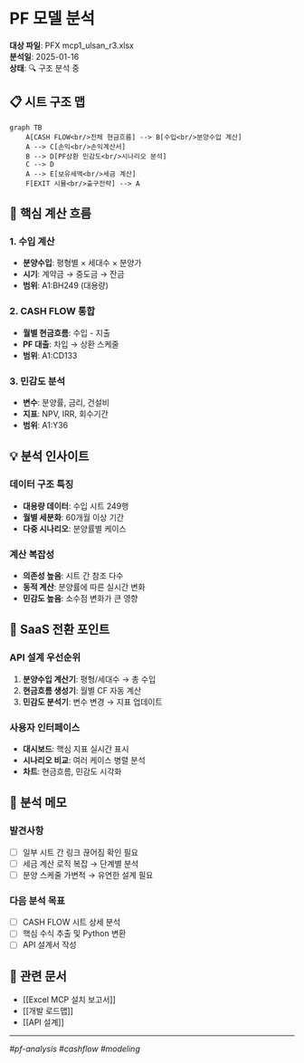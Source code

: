# PF 모델 분석

**대상 파일**: PFX mcp1_ulsan_r3.xlsx  
**분석일**: 2025-01-16  
**상태**: 🔍 구조 분석 중

## 📋 시트 구조 맵

```mermaid
graph TB
    A[CASH FLOW<br/>전체 현금흐름] --> B[수입<br/>분양수입 계산]
    A --> C[손익<br/>손익계산서]
    B --> D[PF상환 민감도<br/>시나리오 분석]
    C --> D
    A --> E[보유세액<br/>세금 계산]
    F[EXIT 시뮬<br/>출구전략] --> A
```

## 🔢 핵심 계산 흐름

### 1. 수입 계산
- **분양수입**: 평형별 × 세대수 × 분양가
- **시기**: 계약금 → 중도금 → 잔금
- **범위**: A1:BH249 (대용량)

### 2. CASH FLOW 통합
- **월별 현금흐름**: 수입 - 지출
- **PF 대출**: 차입 → 상환 스케줄
- **범위**: A1:CD133

### 3. 민감도 분석
- **변수**: 분양률, 금리, 건설비
- **지표**: NPV, IRR, 회수기간
- **범위**: A1:Y36

## 💡 분석 인사이트

### 데이터 구조 특징
- **대용량 데이터**: 수입 시트 249행
- **월별 세분화**: 60개월 이상 기간
- **다중 시나리오**: 분양률별 케이스

### 계산 복잡성
- **의존성 높음**: 시트 간 참조 다수
- **동적 계산**: 분양률에 따른 실시간 변화  
- **민감도 높음**: 소수점 변화가 큰 영향

## 🎯 SaaS 전환 포인트

### API 설계 우선순위
1. **분양수입 계산기**: 평형/세대수 → 총 수입
2. **현금흐름 생성기**: 월별 CF 자동 계산
3. **민감도 분석기**: 변수 변경 → 지표 업데이트

### 사용자 인터페이스
- **대시보드**: 핵심 지표 실시간 표시
- **시나리오 비교**: 여러 케이스 병렬 분석
- **차트**: 현금흐름, 민감도 시각화

## 📝 분석 메모

### 발견사항
- [ ] 일부 시트 간 링크 끊어짐 확인 필요
- [ ] 세금 계산 로직 복잡 → 단계별 분석
- [ ] 분양 스케줄 가변적 → 유연한 설계 필요

### 다음 분석 목표
- [ ] CASH FLOW 시트 상세 분석
- [ ] 핵심 수식 추출 및 Python 변환
- [ ] API 설계서 작성

## 🔗 관련 문서
- [[Excel MCP 설치 보고서]]
- [[개발 로드맵]]
- [[API 설계]]

---
*#pf-analysis #cashflow #modeling*